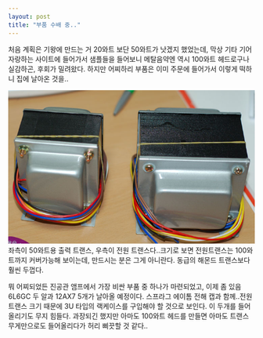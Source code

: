 ```yaml
---
layout: post
title: "부품 수배 중.."
---
```


처음 계획은 기왕에 만드는 거 20와트 보단 50와트가 낫겠지 했었는데, 막상 기타 기어 자랑하는 사이트에 들어가서 샘플들을 들어보니 메탈음약엔 역시 100와트 헤드로구나 실감하곤, 후회가 밀려왔다. 하지만 어찌하리 부품은 이미 주문에 들어가서 이렇게 떡하니 집에 날아온 것을..

![image](/assets/images/ff1ad329369f0e8ab74a1a2413b9e75b.jpg)
좌측이 50와트용 출력 트랜스, 우측이 전원 트랜스다..크기로 보면 전원트랜스는 100와트까지 커버가능해 보이는데, 만드시는 분은 그게 아니란다. 동급의 해몬드 트랜스보다 훨씬 두껍다. 

뭐 어찌되었든 진공관 앰프에서 가장 비싼 부품 중 하나가 마련되었고, 이제 좀 있음 6L6GC 두 알과 12AX7 5개가 날아올 예정이다. 스프라그 에이톰 전해 캡과 함께..전원 트랜스 크기 때문에 3U 타입의 랙케이스를 구입해야 할 것으로 보인다. 이 두개를 들어올리기도 무지 힘들다. 과장되긴 했지만 아마도 100와트 헤드를 만들면 아마도 트랜스 무게만으로도 들어올리다가 허리 삐끗할 것 같다..


